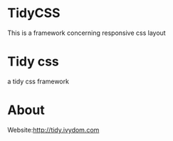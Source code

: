 # TidyCSS
This is a framework concerning responsive css layout

<h1>Tidy css</h1>
<p>a tidy css framework</p>

<h1>About</h1>
<span>Website:</span><a href="http://tidy.ivydom.com" target="_blank">http://tidy.ivydom.com</a>
